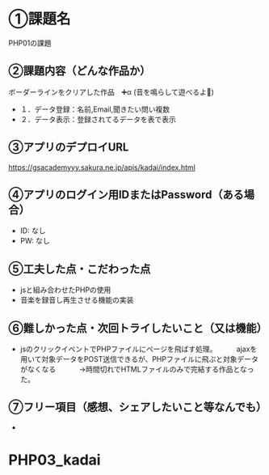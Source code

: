 # ①課題名
PHP01の課題

## ②課題内容（どんな作品か）
ボーダーラインをクリアした作品　➕α (音を鳴らして遊べるよ🎵)
- １．データ登録：名前,Email,聞きたい問い複数
- ２．データ表示：登録されてるデータを表で表示


## ③アプリのデプロイURL
https://gsacademyyy.sakura.ne.jp/apis/kadai/index.html

## ④アプリのログイン用IDまたはPassword（ある場合）
- ID: なし
- PW: なし

## ⑤工夫した点・こだわった点
- jsと組み合わせたPHPの使用
- 音楽を録音し再生させる機能の実装


## ⑥難しかった点・次回トライしたいこと（又は機能）
- jsのクリックイベントでPHPファイルにページを飛ばす処理。　　
　ajaxを用いて対象データをPOST送信できるが、PHPファイルに飛ぶと対象データがなくなる　　
　→時間切れでHTMLファイルのみで完結する作品となった。


## ⑦フリー項目（感想、シェアしたいこと等なんでも）
- 
# PHP03_kadai
